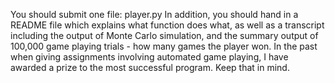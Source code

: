 You should submit one file: player.py In addition, you should hand in a README file which explains what function does what, as well as a transcript including the output of Monte Carlo simulation, and the summary output of 100,000 game playing trials - how many games the player won. In the past when giving assignments involving automated game playing, I have awarded a prize to the most successful program. Keep that in mind.
